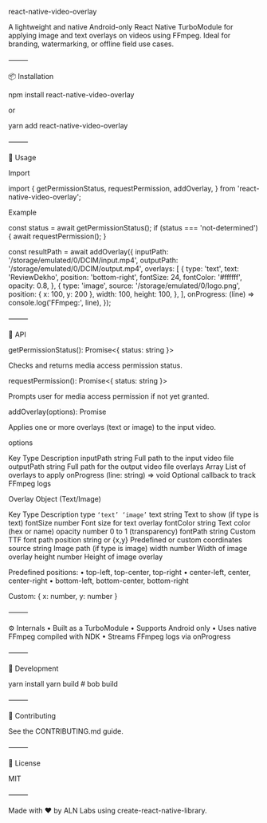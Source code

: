 react-native-video-overlay

A lightweight and native Android-only React Native TurboModule for applying image and text overlays on videos using FFmpeg. Ideal for branding, watermarking, or offline field use cases.

⸻

📦 Installation

npm install react-native-video-overlay

or

yarn add react-native-video-overlay


⸻

🚀 Usage

Import

import {
  getPermissionStatus,
  requestPermission,
  addOverlay,
} from 'react-native-video-overlay';

Example

const status = await getPermissionStatus();
if (status === 'not-determined') {
  await requestPermission();
}

const resultPath = await addOverlay({
  inputPath: '/storage/emulated/0/DCIM/input.mp4',
  outputPath: '/storage/emulated/0/DCIM/output.mp4',
  overlays: [
    {
      type: 'text',
      text: 'ReviewDekho',
      position: 'bottom-right',
      fontSize: 24,
      fontColor: '#ffffff',
      opacity: 0.8,
    },
    {
      type: 'image',
      source: '/storage/emulated/0/logo.png',
      position: { x: 100, y: 200 },
      width: 100,
      height: 100,
    },
  ],
  onProgress: (line) => console.log('FFmpeg:', line),
});


⸻

🧩 API

getPermissionStatus(): Promise<{ status: string }>

Checks and returns media access permission status.

requestPermission(): Promise<{ status: string }>

Prompts user for media access permission if not yet granted.

addOverlay(options): Promise<string>

Applies one or more overlays (text or image) to the input video.

options

Key	Type	Description
inputPath	string	Full path to the input video file
outputPath	string	Full path for the output video file
overlays	Array<Overlay>	List of overlays to apply
onProgress	(line: string) => void	Optional callback to track FFmpeg logs

Overlay Object (Text/Image)

Key	Type	Description
type	`‘text’	‘image’`
text	string	Text to show (if type is text)
fontSize	number	Font size for text overlay
fontColor	string	Text color (hex or name)
opacity	number	0 to 1 (transparency)
fontPath	string	Custom TTF font path
position	string or {x,y}	Predefined or custom coordinates
source	string	Image path (if type is image)
width	number	Width of image overlay
height	number	Height of image overlay

Predefined positions:
	•	top-left, top-center, top-right
	•	center-left, center, center-right
	•	bottom-left, bottom-center, bottom-right

Custom: { x: number, y: number }

⸻

⚙️ Internals
	•	Built as a TurboModule
	•	Supports Android only
	•	Uses native FFmpeg compiled with NDK
	•	Streams FFmpeg logs via onProgress

⸻

🧪 Development

yarn install
yarn build # bob build


⸻

🤝 Contributing

See the CONTRIBUTING.md guide.

⸻

📄 License

MIT

⸻

Made with ❤️ by ALN Labs using create-react-native-library.
